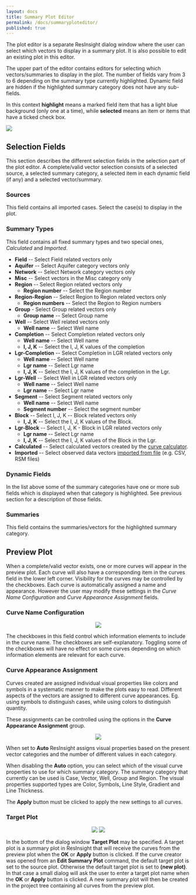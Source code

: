 ```yaml
---
layout: docs
title: Summary Plot Editor
permalink: /docs/summaryploteditor/
published: true
---
```


The plot editor is a separate ResInsight dialog window where the user can select which vectors to display in a summary plot. It is also possible to edit an existing plot in this editor.

The upper part of the editor contains editors for selecting which vectors/summaries to display in the plot. The number of fields vary from 3 to 6 depending on the summary type currently highlighted. Dynamic field are hidden if the highlighted summary category does not have any sub-fields.

<div class="note">
In this context <b>highlight</b> means a marked field item that has a light blue background (only one at a time), while <b>selected</b> means an item or items that have a ticked check box.
</div>

![]({{site.baseurl}}/images/SummaryPlotEditor.png)

## Selection Fields
This section describes the different selection fields in the selection part of the plot editor. A complete/valid vector selection consists of a selected source, a selected summary category, a selected item in each dynamic field (if any) and a selected vector/summary.

### Sources
This field contains all imported cases. Select the case(s) to display in the plot.

### Summary Types
This field contains all fixed summary types and two special ones, *Calculated* and *Imported*. 

- **Field** -- Select Field related vectors only
- **Aquifer** -- Select Aquifer category vectors only 
- **Network** -- Select Network category vectors only  
- **Misc** -- Select vectors in the Misc category only 
- **Region** -- Select Region related vectors only  
   - **Region number** -- Select the Region number
- **Region-Region** -- Select Region to Region related vectors only  
   - **Region numbers** -- Select the Region to Region numbers
- **Group** - Select Group related vectors only
   - **Group name** --  Select Group name
- **Well** -- Select Well related vectors only
   - **Well name** --  Select Well name
- **Completion**   -- Select Completion related vectors only
   - **Well name** --  Select Well name
   - **I, J, K** -- Select the I, J, K values of the completion
- **Lgr-Completion** -- Select Completion in LGR related vectors only
   - **Well name** --  Select Well name
   - **Lgr name** -- Select Lgr name
   - **I, J, K** -- Select the I, J, K values of the completion in the Lgr.
- **Lgr-Well** -- Select Well in LGR related vectors only
   - **Well name** -- Select Well name
   - **Lgr name** -- Select Lgr name 
- **Segment** -- Select Segment related vectors only
   - **Well name** -- Select Well name
   - **Segment number** -- Select the segment number
- **Block** -- Select I, J, K -- Block related vectors only 
   - **I, J, K** -- Select the I, J, K values of the Block. 
- **Lgr-Block** -- Select I, J, K - Block in LGR related vectors only
   - **Lgr name** -- Select Lgr name
   - **I, J, K** -- Select the I, J, K values of the Block in the Lgr. 
- **Calculated** -- Select calculated vectors created by the [curve calculator]({{site.baseurl}}/docs/curvecalculator).
- **Imported** -- Select observed data vectors [imported from file]({{site.baseurl}}/docs/importobstimehistdata) (e.g. CSV, RSM files)

### Dynamic Fields
In the list above some of the summary categories have one or more sub fields which is displayed when that category is highlighted. See previous section for a description of those fields.

### Summaries
This field contains the summaries/vectors for the highlighted summary category.

## Preview Plot
When a complete/valid vector exists, one or more curves will appear in the preview plot. Each curve will also have a corresponding item in the curves field in the lower left corner. Visibility for the curves may be controlled by the checkboxes. Each curve is automatically assigned a name and appearance. However the user may modify these settings in the *Curve Name Configuration* and *Curve Appearance Assignment* fields.

### Curve Name Configuration
<p align="center">
  <img src="{{site.baseurl}}/images/CurveNameConfig.png"/>
</p>

The checkboxes in this field control which information elements to include in the curve name. The checkboxes are self-explanatory. Toggling some of the checkboxes will have no effect on some curves depending on which information elements are relevant for each curve.

### Curve Appearance Assignment
Curves created are assigned individual visual properties like colors and symbols in a systematic manner to make the plots easy to read. Different aspects of the vectors are assigned to different curve appearances. Eg. using symbols to distinguish cases, while using colors to distinguish quantity.

These assignments can be controlled using the options in the **Curve Appearance Assignment** group. 

<p align="center">
  <img src="{{site.baseurl}}/images/CurveAppearanceAssignment.png"/>
</p>

When set to **Auto** ResInsight assigns visual properties based on the present vector categories and the number of different values in each category.

When disabling the **Auto** option, you can select which of the visual curve properties to use for which summary category. The summary category that currently can be used is Case, Vector, Well, Group and Region. The visual properties supported types are Color, Symbols, Line Style, Gradient and Line Thickness.

The **Apply** button must be clicked to apply the new settings to all curves.

### Target Plot
<p align="center">
  <img src="{{site.baseurl}}/images/TargetPlot_new.png"/>
  <img src="{{site.baseurl}}/images/TargetPlot_1.png"/>
</p>

In the bottom of the dialog window **Target Plot** may be specified. A target plot is a summary plot in ResInsight that will receive the curves from the preview plot when the **OK** or **Apply** button is clicked. If the curve creator was opened from an **Edit Summary Plot** command, the default target plot is set to the source plot. Otherwise the default target plot is set to **(new plot)**. In that case a small dialog will ask the user to enter a target plot name when the **OK** or **Apply** button is clicked. A new summary plot will then be created in the project tree containing all curves from the preview plot.


